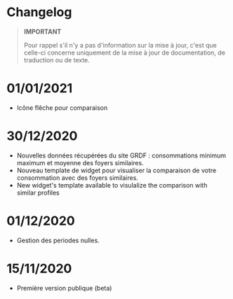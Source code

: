 # Changelog

>**IMPORTANT**
>
>Pour rappel s'il n'y a pas d'information sur la mise à jour, c'est que celle-ci concerne uniquement de la mise à jour de documentation, de traduction ou de texte.

# 01/01/2021
- Icône flêche pour comparaison

# 30/12/2020
- Nouvelles données récupérées du site GRDF : consommations minimum maximum et moyenne des foyers similaires.
- Nouveau template de widget pour visualiser la comparaison de votre consommation avec des foyers similaires.
- New widget's template available to visulalize the comparison with similar profiles

# 01/12/2020
- Gestion des periodes nulles.

# 15/11/2020
- Première version publique (beta)

